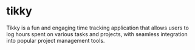 # tikky
Tikky is a fun and engaging time tracking application that allows users to log hours spent on various tasks and projects, with seamless integration into popular project management tools.
